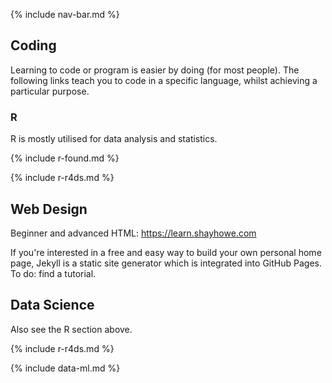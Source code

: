 {% include nav-bar.md %}

## Coding
Learning to code or program is easier by doing (for most people). The following links teach you to code in a specific language, whilst achieving a particular purpose.

### R
R is mostly utilised for data analysis and statistics.

{% include r-found.md %}

{% include r-r4ds.md %}

## Web Design
Beginner and advanced HTML: https://learn.shayhowe.com

If you're interested in a free and easy way to build your own personal home page, Jekyll is a static site generator which is integrated into GitHub Pages. To do: find a tutorial.

## Data Science
Also see the R section above.

{% include r-r4ds.md %}

{% include data-ml.md %}
